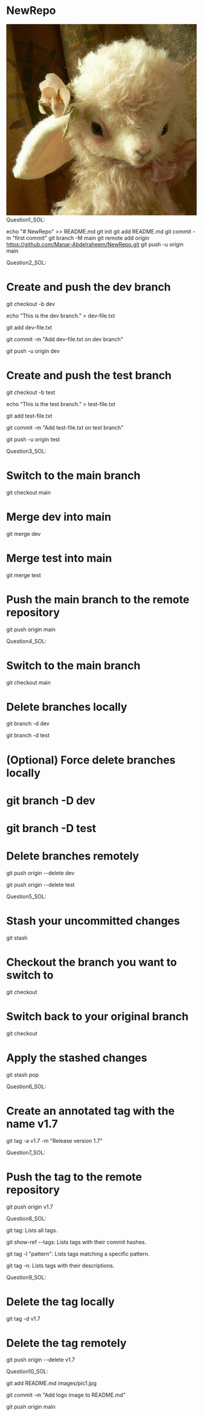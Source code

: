 # NewRepo
![image](images/pic1.jpg)
Question1_SOL:  

echo "# NewRepo" >> README.md 
git init 
git add README.md 
git commit -m "first commit" 
git branch -M main 
git remote add origin https://github.com/Manar-Abdelraheem/NewRepo.git 
git push -u origin main 

Question2_SOL: 

# Create and push the dev branch 

git checkout -b dev 

echo "This is the dev branch." > dev-file.txt 

git add dev-file.txt 

git commit -m "Add dev-file.txt on dev branch" 

git push -u origin dev 

  

# Create and push the test branch 

git checkout -b test 

echo "This is the test branch." > test-file.txt 

git add test-file.txt 

git commit -m "Add test-file.txt on test branch" 

git push -u origin test 

Question3_SOL: 

# Switch to the main branch 

git checkout main 

  

# Merge dev into main 

git merge dev 

  

# Merge test into main 

git merge test 

  

# Push the main branch to the remote repository 

git push origin main 

Question4_SOL: 

# Switch to the main branch 

git checkout main 

  

# Delete branches locally 

git branch -d dev 

git branch -d test 

  

# (Optional) Force delete branches locally 

# git branch -D dev 

# git branch -D test 


# Delete branches remotely 

git push origin --delete dev 

git push origin --delete test  

Question5_SOL: 

 

# Stash your uncommitted changes 

git stash 

# Checkout the branch you want to switch to 

git checkout <branch-name> 

# Switch back to your original branch 

git checkout <original-branch-name> 

# Apply the stashed changes 

git stash pop 



Question6_SOL: 

# Create an annotated tag with the name v1.7 

git tag -a v1.7 -m "Release version 1.7" 

 Question7_SOL: 

# Push the tag to the remote repository 

git push origin v1.7 

Question8_SOL: 

git tag: Lists all tags. 

git show-ref --tags: Lists tags with their commit hashes. 

git tag -l "pattern": Lists tags matching a specific pattern. 

git tag -n: Lists tags with their descriptions. 

 
Question9_SOL: 

# Delete the tag locally 

git tag -d v1.7 


# Delete the tag remotely 

git push origin --delete v1.7 

 

Question10_SOL: 

 git add README.md images/pic1.jpg

 git commit -m "Add logo image to README.md"
 
git push origin main

 

 
